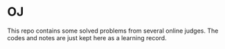 # OJ

This repo contains some solved problems from several online judges. The codes and notes are just kept here as a learning record.
